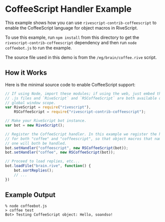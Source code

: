 # CoffeeScript Handler Example

This example shows how you can use `rivescript-contrib-coffeescript` to enable
the CoffeeScript language for object macros in RiveScript.

To use this example, run `npm install` from this directory to get the
`rivescript-contrib-coffeescript` dependency and then run `node coffeebot.js`
to run the example.

The source file used in this demo is from the `/eg/brain/coffee.rive` script.

## How it Works

Here is the minimal source code to enable CoffeeScript support:

```javascript
// If using Node, import these modules; if using the web, just embed their
// .js files and `RiveScript` and `RSCoffeeScript` are both available on the
// global window scope.
var RiveScript = require("rivescript"),
    RSCoffeeScript = require("rivescript-contrib-coffeescript");

// Make your RiveScript bot instance.
var bot = new RiveScript();

// Register the CoffeeScript handler. In this example we register the handler
// for both "coffee" and "coffeescript", so that object macros that name either
// one will both be handled.
bot.setHandler("coffeescript", new RSCoffeeScript(bot));
bot.setHandler("coffee", new RSCoffeeScript(bot));

// Proceed to load replies, etc...
bot.loadFile("brain.rive", function() {
	bot.sortReplies();
	// ...
})
```

## Example Output

```
% node coffeebot.js
> coffee test
Bot> Testing CoffeeScript object: Hello, soandso!
```
